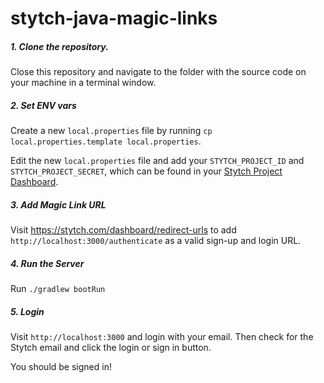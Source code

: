 # stytch-java-magic-links

##### 1. Clone the repository.

Close this repository and navigate to the folder with the source code on your machine in a terminal window.

##### 2. Set ENV vars

Create a new `local.properties` file by running `cp local.properties.template local.properties`.

Edit the new `local.properties` file and add your `STYTCH_PROJECT_ID` and `STYTCH_PROJECT_SECRET`, which can be found in your [Stytch Project Dashboard](https://stytch.com/dashboard/api-keys).

##### 3. Add Magic Link URL

Visit https://stytch.com/dashboard/redirect-urls to add `http://localhost:3000/authenticate` as a valid sign-up and login URL.

##### 4. Run the Server

Run `./gradlew bootRun`

##### 5. Login

Visit `http://localhost:3000` and login with your email. Then check for the Stytch email and click the login or sign in button.

You should be signed in!
